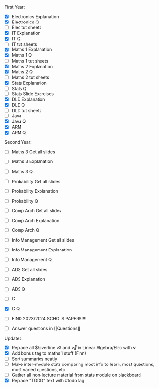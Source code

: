 First Year:
- [x] Electronics Explanation
- [x] Electronics Q
- [ ] Elec tut sheets
- [x] IT Explanation
- [x] IT Q
- [ ] IT tut sheets
- [x] Maths 1 Explanation
- [x] Maths 1 Q
- [ ] Maths 1 tut sheets
- [x] Maths 2 Explanation
- [x] Maths 2 Q
- [ ] Maths 2 tut sheets
- [x] Stats Explanation
- [ ] Stats Q
- [ ] Stats Slide Exercises
- [x] DLD Explanation
- [x] DLD Q
- [ ] DLD tut sheets
- [ ] Java 
- [x] Java Q
- [x] ARM
- [x] ARM Q

Second Year:
- [ ] Maths 3 Get all slides
- [ ] Maths 3 Explanation
- [ ] Maths 3 Q
- [ ] Probability Get all slides
- [ ] Probability Explanation
- [ ] Probability Q
- [ ] Comp Arch Get all slides
- [ ] Comp Arch Explanation
- [ ] Comp Arch Q
- [ ] Info Management Get all slides
- [ ] Info Management Explanation
- [ ] Info Management Q
- [ ] ADS Get all slides
- [ ] ADS Explanation
- [ ] ADS Q
- [ ] C
- [x] C Q

- [ ] FIND 2023/2024 SCHOLS PAPERS!!!!
- [ ] Answer questions in [[Questions]]

Updates:
- [x] Replace all $\overline v$ and $\overrightarrow v$ in Linear Algebra/Elec with $\mathbf v$
- [x] Add bonus tag to maths 1 stuff (Finn)
- [ ] Sort summaries neatly
- [ ] Make inter-module stats comparing most info to learn, most questions, most varied questions, etc
- [ ] Gather all non-lecture material from stats module on blackboard
- [x] Replace "TODO" text with #todo tag